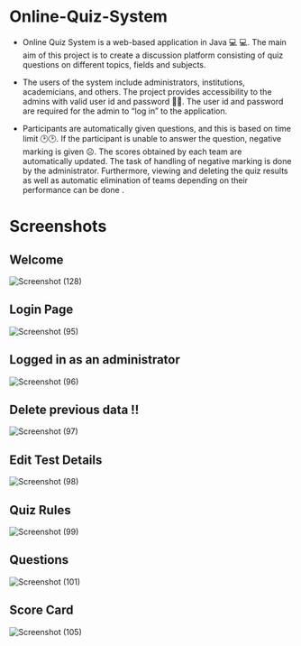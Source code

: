# Online-Quiz-System 

- Online Quiz System is a web-based application in Java :computer: :computer:. The main aim of this project is to create a discussion platform consisting of quiz questions on different topics, fields and subjects.

- The users of the system include administrators, institutions, academicians, and others. The project provides accessibility to the admins with valid user id and password :male_detective:. The user id and password are required for the admin to “log in” to the application.

- Participants are automatically given questions, and this is based on time limit :clock2::clock2:. If the participant is unable to answer the question, negative marking is given :frowning_face:. The scores obtained by each team are automatically updated. The task of handling of negative marking is done by the administrator. Furthermore, viewing and deleting the quiz results as well as automatic elimination of teams depending on their performance can be done .  

# Screenshots 

## Welcome 

![Screenshot (128)](https://user-images.githubusercontent.com/67832334/106377485-50c82a80-63c3-11eb-94ce-32eecb0e124f.png)   




## Login Page 

![Screenshot (95)](https://user-images.githubusercontent.com/67832334/106377553-be745680-63c3-11eb-8848-2f6fdb12f128.png) 




## Logged in as an administrator

![Screenshot (96)](https://user-images.githubusercontent.com/67832334/106377572-e95eaa80-63c3-11eb-8d2b-a7ad21353b80.png)   




## Delete previous data !! 

![Screenshot (97)](https://user-images.githubusercontent.com/67832334/106377582-05fae280-63c4-11eb-8401-43ec8e7a9d0f.png) 




## Edit Test Details 

![Screenshot (98)](https://user-images.githubusercontent.com/67832334/106377589-1448fe80-63c4-11eb-8483-5aa937541716.png) 




## Quiz Rules 

![Screenshot (99)](https://user-images.githubusercontent.com/67832334/106377598-29be2880-63c4-11eb-80cb-949369cd2251.png) 




## Questions  

![Screenshot (101)](https://user-images.githubusercontent.com/67832334/106377610-3b073500-63c4-11eb-8875-10cda4a9493e.png)  




## Score Card  

![Screenshot (105)](https://user-images.githubusercontent.com/67832334/106377622-55d9a980-63c4-11eb-8312-dffec1b03547.png)















